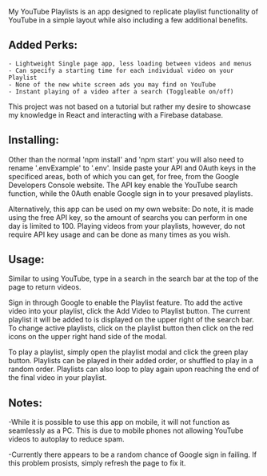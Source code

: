 My YouTube Playlists is an app designed to replicate playlist functionality of YouTube in a simple layout while also including a few additional benefits.

## Added Perks:
    - Lightweight Single page app, less loading between videos and menus
    - Can specify a starting time for each individual video on your Playlist
    - None of the new white screen ads you may find on YouTube
    - Instant playing of a video after a search (Toggleable on/off) 

This project was not based on a tutorial but rather my desire to showcase my knowledge in React and interacting with a Firebase database.

## Installing:

Other than the normal 'npm install' and 'npm start' you will also need to rename '.envExample' to '.env'. Inside paste your API and 0Auth keys in the specificed areas, both of which you can get, for free, from the Google Developers Console website. The API key enable the YouTube search function, while the 0Auth enable Google sign in to your presaved playlists.

Alternatively, this app can be used on my own website:
Do note, it is made using the free API key, so the amount of searchs you can perform in one day is limited to 100. Playing videos from your playlists, however, do not require API key usage and can be done as many times as you wish.

## Usage:

Similar to using YouTube, type in a search in the search bar at the top of the page to return videos. 

Sign in through Google to enable the Playlist feature. Tto add the active video into your playlist, click the Add Video to Playlist button. The current playlist it will be added to is displayed on the upper right of the search bar. To change active playlists, click on the playlist button then click on the red icons on the upper right hand side of the modal.

To play a playlist, simply open the playlist modal and click the green play button. Playlists can be played in their added order, or shuffled to play in a random order. Playlists can also loop to play again upon reaching the end of the final video in your playlist.


## Notes:
-While it is possible to use this app on mobile, it will not function as seamlessly as a PC. This is due to mobile phones not allowing YouTube videos to autoplay to reduce spam.

-Currently there appears to be a random chance of Google sign in failing. If this problem prosists, simply refresh the page to fix it.